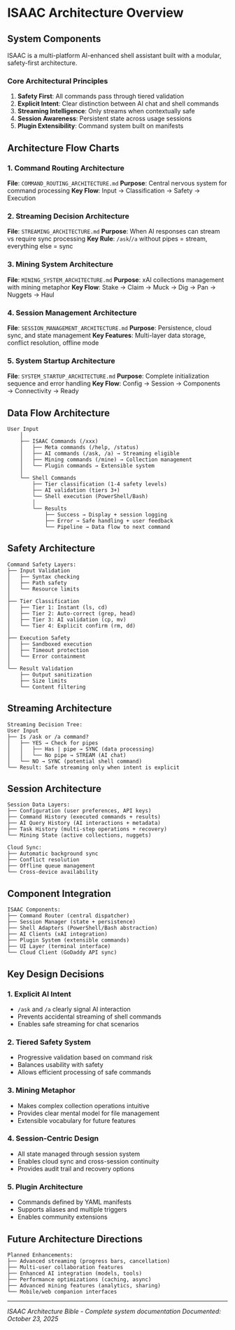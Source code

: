 # ISAAC Architecture Overview

## System Components

ISAAC is a multi-platform AI-enhanced shell assistant built with a modular, safety-first architecture.

### Core Architectural Principles

1. **Safety First**: All commands pass through tiered validation
2. **Explicit Intent**: Clear distinction between AI chat and shell commands
3. **Streaming Intelligence**: Only streams when contextually safe
4. **Session Awareness**: Persistent state across usage sessions
5. **Plugin Extensibility**: Command system built on manifests

## Architecture Flow Charts

### 1. Command Routing Architecture
**File**: `COMMAND_ROUTING_ARCHITECTURE.md`
**Purpose**: Central nervous system for command processing
**Key Flow**: Input → Classification → Safety → Execution

### 2. Streaming Decision Architecture
**File**: `STREAMING_ARCHITECTURE.md`
**Purpose**: When AI responses can stream vs require sync processing
**Key Rule**: `/ask`/`/a` without pipes = stream, everything else = sync

### 3. Mining System Architecture
**File**: `MINING_SYSTEM_ARCHITECTURE.md`
**Purpose**: xAI collections management with mining metaphor
**Key Flow**: Stake → Claim → Muck → Dig → Pan → Nuggets → Haul

### 4. Session Management Architecture
**File**: `SESSION_MANAGEMENT_ARCHITECTURE.md`
**Purpose**: Persistence, cloud sync, and state management
**Key Features**: Multi-layer data storage, conflict resolution, offline mode

### 5. System Startup Architecture
**File**: `SYSTEM_STARTUP_ARCHITECTURE.md`
**Purpose**: Complete initialization sequence and error handling
**Key Flow**: Config → Session → Components → Connectivity → Ready

## Data Flow Architecture

```
User Input
    │
    ├── ISAAC Commands (/xxx)
    │   ├── Meta commands (/help, /status)
    │   ├── AI commands (/ask, /a) → Streaming eligible
    │   ├── Mining commands (/mine) → Collection management
    │   └── Plugin commands → Extensible system
    │
    └── Shell Commands
        ├── Tier classification (1-4 safety levels)
        ├── AI validation (tiers 3+)
        └── Shell execution (PowerShell/Bash)
        │
        └── Results
            ├── Success → Display + session logging
            ├── Error → Safe handling + user feedback
            └── Pipeline → Data flow to next command
```

## Safety Architecture

```
Command Safety Layers:
├── Input Validation
│   ├── Syntax checking
│   ├── Path safety
│   └── Resource limits
│
├── Tier Classification
│   ├── Tier 1: Instant (ls, cd)
│   ├── Tier 2: Auto-correct (grep, head)
│   ├── Tier 3: AI validation (cp, mv)
│   └── Tier 4: Explicit confirm (rm, dd)
│
├── Execution Safety
│   ├── Sandboxed execution
│   ├── Timeout protection
│   └── Error containment
│
└── Result Validation
    ├── Output sanitization
    ├── Size limits
    └── Content filtering
```

## Streaming Architecture

```
Streaming Decision Tree:
User Input
├── Is /ask or /a command?
│   ├── YES → Check for pipes
│   │   ├── Has | pipe → SYNC (data processing)
│   │   └── No pipe → STREAM (AI chat)
│   └── NO → SYNC (potential shell command)
└── Result: Safe streaming only when intent is explicit
```

## Session Architecture

```
Session Data Layers:
├── Configuration (user preferences, API keys)
├── Command History (executed commands + results)
├── AI Query History (AI interactions + metadata)
├── Task History (multi-step operations + recovery)
└── Mining State (active collections, nuggets)

Cloud Sync:
├── Automatic background sync
├── Conflict resolution
├── Offline queue management
└── Cross-device availability
```

## Component Integration

```
ISAAC Components:
├── Command Router (central dispatcher)
├── Session Manager (state + persistence)
├── Shell Adapters (PowerShell/Bash abstraction)
├── AI Clients (xAI integration)
├── Plugin System (extensible commands)
├── UI Layer (terminal interface)
└── Cloud Client (GoDaddy API sync)
```

## Key Design Decisions

### 1. Explicit AI Intent
- `/ask` and `/a` clearly signal AI interaction
- Prevents accidental streaming of shell commands
- Enables safe streaming for chat scenarios

### 2. Tiered Safety System
- Progressive validation based on command risk
- Balances usability with safety
- Allows efficient processing of safe commands

### 3. Mining Metaphor
- Makes complex collection operations intuitive
- Provides clear mental model for file management
- Extensible vocabulary for future features

### 4. Session-Centric Design
- All state managed through session system
- Enables cloud sync and cross-session continuity
- Provides audit trail and recovery options

### 5. Plugin Architecture
- Commands defined by YAML manifests
- Supports aliases and multiple triggers
- Enables community extensions

## Future Architecture Directions

```
Planned Enhancements:
├── Advanced streaming (progress bars, cancellation)
├── Multi-user collaboration features
├── Enhanced AI integration (models, tools)
├── Performance optimizations (caching, async)
├── Advanced mining features (analytics, sharing)
└── Mobile/web companion interfaces
```

---

*ISAAC Architecture Bible - Complete system documentation*
*Documented: October 23, 2025*